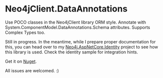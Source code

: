 # Neo4jClient.DataAnnotations
Use POCO classes in the Neo4jClient library ORM style. Annotate with System.ComponentModel.DataAnnotations.Schema attributes. Supports Complex Types too. 

Still in progress. In the meantime, while I prepare proper documentation for this, you can head over to my [Neo4j.AspNetCore.Identity](https://github.com/francnuec/Neo4j.AspNetCore.Identity) project to see how this library is used. Check the identity sample for integration hints.

Get it on [Nuget](https://www.nuget.org/packages/Neo4jClient.DataAnnotations/1.0.1-beta).

All issues are welcomed. :)
